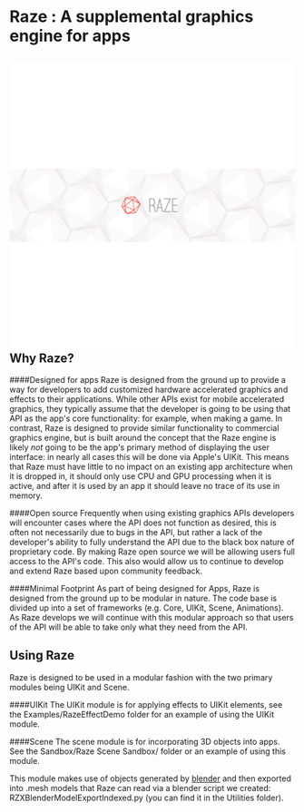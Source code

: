 
Raze : A supplemental graphics engine for apps
=
![Raze banner image](documentation/razeBanner.png)
Why Raze?
-
####Designed for apps
Raze is designed from the ground up to provide a way for developers to add customized hardware accelerated graphics and effects to their applications. While other APIs exist for mobile accelerated graphics, they typically assume that the developer is going to be using that API as the app's core functionality: for example, when making a game. In contrast, Raze is designed to provide similar functionality to commercial graphics engine, but is built around the concept that the Raze engine is likely *not* going to be the app's primary method of displaying the user interface: in nearly all cases this will be done via Apple's UIKit. This means that Raze must have little to no impact on an existing app architecture when it is dropped in, it should only use CPU and GPU processing when it is active, and after it is used by an app it should leave no trace of its use in memory. 

####Open source 
 Frequently when using existing graphics APIs developers will encounter cases where the API does not function as desired, this is often not necessarily due to bugs in the API, but rather a lack of the developer's ability to fully understand the API due to the black box nature of proprietary code. By making Raze open source we will be allowing users full access to the API's code. This also would allow us to continue to develop and extend Raze based upon community feedback.
 
####Minimal  Footprint
As part of being designed for Apps, Raze is designed from the ground up to be modular in nature. The code base is divided up into a set of frameworks (e.g. Core, UIKit, Scene, Animations). As Raze develops we will continue with this modular approach so that users of the API will be able to take only what they need from the API.

Using Raze
-

Raze is designed to be used in a modular fashion with the two primary modules being UIKit and Scene. 

####UIKit 
The UIKit module is for applying effects to UIKit 
elements, see the Examples/RazeEffectDemo folder for an example of using the UIKit module.

####Scene
The scene module is for incorporating 3D objects into apps. See the Sandbox/Raze Scene Sandbox/ folder or an example of using this module. 

This module makes use of objects generated by [blender](www.blender.org) and then exported into .mesh models that Raze can read via a blender script we created: RZXBlenderModelExportIndexed.py (you can find it in the Utilities folder).





